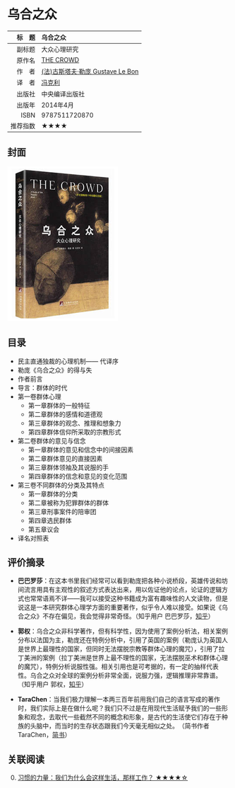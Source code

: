 # 乌合之众 #

|标　题|乌合之众|
|----:|:-------|
|副标题|大众心理研究|
|原作名|[THE CROWD](https://en.wikipedia.org/wiki/The_Crowd:_A_Study_of_the_Popular_Mind)|
|作　者|[(法)古斯塔夫·勒庞 Gustave Le Bon](https://en.wikipedia.org/wiki/Gustave_Le_Bon)|
|译　者|[冯克利](http://baike.baidu.com/link?url=ZmdmvmJqCouZ4o4nh4ARtNsAr_68wWzQ_VnlKtbWcOfqLNCoHchKoAGY0EyEaESAEwTNogeu5Qn1Hh_4p_4GVK)|
|出版社|中央编译出版社|
|出版年|2014年4月|
|ISBN|9787511720870|
|推荐指数|★★★★|

## 封面 ##
![乌合之众：大众心理研究](../assets/covers/a-study-of-the-popular-mind---cctpress-2014.png "乌合之众：大众心理研究")

## 目录 ##

+ 民主直通独裁的心理机制—— 代译序
+ 勒庞《乌合之众》的得与失
+ 作者前言
+ 导言：群体的时代
+ 第一卷群体心理
    - 第一章群体的一般特征
    - 第二章群体的感情和道德观
    - 第三章群体的观念、推理和想象力
    - 第四章群体信仰所采取的宗教形式
+ 第二卷群体的意见与信念
    - 第一章群体的意见和信念中的间接因素
    - 第二章群体意见的直接因素
    - 第三章群体领袖及其说服的手
    - 第四章群体的信念和意见的变化范围
+ 第三卷不同群体的分类及其特点
    - 第一章群体的分类
    - 第二章被称为犯罪群体的群体
    - 第三章刑事案件的陪审团
    - 第四章选民群体
    - 第五章议会
+ 译名对照表

## 评价摘录 ##

+ **巴巴罗莎**：在这本书里我们经常可以看到勒庞把各种小说桥段，英雄传说和坊间流言用具有主观性的叙述方式表达出来，用以佐证他的论点，论证的逻辑方式也常常语焉不详——我可以接受这种书籍成为富有趣味性的人文读物，但是说这是一本研究群体心理学方面的重要著作，似乎令人难以接受。如果说《乌合之众》不存在偏见，我会觉得非常奇怪。（知乎用户 巴巴罗莎，[知乎](https://www.zhihu.com/question/19629464/answer/13663032)）

+ **郭权**：乌合之众非科学著作，但有科学性，因为使用了案例分析法，相关案例分布以法国为主，勒庞还在特例分析中，引用了英国的案例（勒庞认为英国人是世界上最理性的国家，但同时无法摆脱宗教等群体心理的魔咒），引用了拉丁美洲的案例（拉丁美洲是世界上最不理性的国家，无法摆脱巫术和群体心理的魔咒），特例分析说服性强。相关引用也是可考据的，有一定的抽样代表性。乌合之众对全球的案例分析非常全面，说服力强，逻辑推理非常靠谱。（知乎用户 郭权，[知乎](https://www.zhihu.com/question/19629464/answer/13694802)）

+ **TaraChen**：当我们极力理解一本两三百年前用我们自己的语言写成的著作时，我们实际上是在做什么呢？我们只不过是在用现代生活赋予我们的一些形象和观念，去取代一些截然不同的概念和形象，是古代的生活使它们存在于种族的头脑中，而当时的生存状态跟我们今天毫无相似之处。﻿（简书作者 TaraChen，[简书](http://www.jianshu.com/p/df26ceee57e7)）

## 关联阅读 ##
0. [习惯的力量：我们为什么会这样生活，那样工作？ ★★★★☆][the-power-of-habit---citicpress-2013]

[the-power-of-habit---citicpress-2013]: ../personnel-management/the-power-of-habit---citicpress-2013.md "习惯的力量：我们为什么会这样生活，那样工作？"